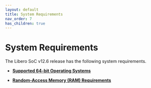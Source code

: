 ```yaml
---
layout: default
title: System Requirements
nav_order: 7
has_children: true
---
```



# System Requirements

The Libero SoC v12.6 release has the following system requirements.

-   **[Supported 64-bit Operating Systems](GUID-DBF3E07A-CA19-4E0C-9D0B-8F55A465DCDE.md)**  

-   **[Random-Access Memory \(RAM\) Requirements](GUID-3CBF00E9-6E6B-4DB8-8276-F43F122D266C.md)**  


